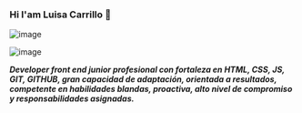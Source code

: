### Hi I'am Luisa Carrillo 👋
![image](https://user-images.githubusercontent.com/104478186/196042380-19a12219-3692-46fd-823a-165d9907ede1.png)

![image](https://user-images.githubusercontent.com/104478186/196041299-71ea0912-212b-4e80-983c-8178b71ca75d.png)

***Developer front end junior profesional con fortaleza en HTML, CSS, JS, GIT, GITHUB, gran capacidad de adaptación, orientada a resultados, competente en habilidades blandas, proactiva, alto nivel de compromiso y responsabilidades asignadas.***






